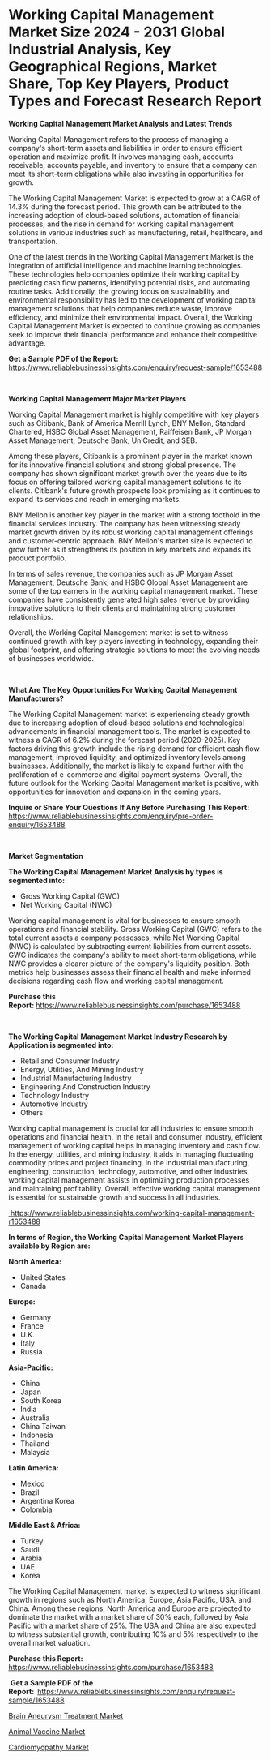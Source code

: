 <p><h1>Working Capital Management Market Size 2024 - 2031 Global Industrial Analysis, Key Geographical Regions, Market Share, Top Key Players, Product Types and Forecast Research Report</h1></p><p><strong>Working Capital Management Market Analysis and Latest Trends</strong></p>
<p><p>Working Capital Management refers to the process of managing a company's short-term assets and liabilities in order to ensure efficient operation and maximize profit. It involves managing cash, accounts receivable, accounts payable, and inventory to ensure that a company can meet its short-term obligations while also investing in opportunities for growth.</p><p>The Working Capital Management Market is expected to grow at a CAGR of 14.3% during the forecast period. This growth can be attributed to the increasing adoption of cloud-based solutions, automation of financial processes, and the rise in demand for working capital management solutions in various industries such as manufacturing, retail, healthcare, and transportation.</p><p>One of the latest trends in the Working Capital Management Market is the integration of artificial intelligence and machine learning technologies. These technologies help companies optimize their working capital by predicting cash flow patterns, identifying potential risks, and automating routine tasks. Additionally, the growing focus on sustainability and environmental responsibility has led to the development of working capital management solutions that help companies reduce waste, improve efficiency, and minimize their environmental impact. Overall, the Working Capital Management Market is expected to continue growing as companies seek to improve their financial performance and enhance their competitive advantage.</p></p>
<p><strong>Get a Sample PDF of the Report:&nbsp;</strong> <a href="https://www.reliablebusinessinsights.com/enquiry/request-sample/1653488">https://www.reliablebusinessinsights.com/enquiry/request-sample/1653488</a></p>
<p>&nbsp;</p>
<p><strong>Working Capital Management Major Market Players</strong></p>
<p><p>Working Capital Management market is highly competitive with key players such as Citibank, Bank of America Merrill Lynch, BNY Mellon, Standard Chartered, HSBC Global Asset Management, Raiffeisen Bank, JP Morgan Asset Management, Deutsche Bank, UniCredit, and SEB. </p><p>Among these players, Citibank is a prominent player in the market known for its innovative financial solutions and strong global presence. The company has shown significant market growth over the years due to its focus on offering tailored working capital management solutions to its clients. Citibank's future growth prospects look promising as it continues to expand its services and reach in emerging markets.</p><p>BNY Mellon is another key player in the market with a strong foothold in the financial services industry. The company has been witnessing steady market growth driven by its robust working capital management offerings and customer-centric approach. BNY Mellon's market size is expected to grow further as it strengthens its position in key markets and expands its product portfolio.</p><p>In terms of sales revenue, the companies such as JP Morgan Asset Management, Deutsche Bank, and HSBC Global Asset Management are some of the top earners in the working capital management market. These companies have consistently generated high sales revenue by providing innovative solutions to their clients and maintaining strong customer relationships.</p><p>Overall, the Working Capital Management market is set to witness continued growth with key players investing in technology, expanding their global footprint, and offering strategic solutions to meet the evolving needs of businesses worldwide.</p></p>
<p>&nbsp;</p>
<p><strong>What Are The Key Opportunities For Working Capital Management Manufacturers?</strong></p>
<p><p>The Working Capital Management market is experiencing steady growth due to increasing adoption of cloud-based solutions and technological advancements in financial management tools. The market is expected to witness a CAGR of 6.2% during the forecast period (2020-2025). Key factors driving this growth include the rising demand for efficient cash flow management, improved liquidity, and optimized inventory levels among businesses. Additionally, the market is likely to expand further with the proliferation of e-commerce and digital payment systems. Overall, the future outlook for the Working Capital Management market is positive, with opportunities for innovation and expansion in the coming years.</p></p>
<p><strong>Inquire or Share Your Questions If Any Before Purchasing This Report:</strong> <a href="https://www.reliablebusinessinsights.com/enquiry/pre-order-enquiry/1653488">https://www.reliablebusinessinsights.com/enquiry/pre-order-enquiry/1653488</a></p>
<p>&nbsp;</p>
<p><strong>Market Segmentation</strong></p>
<p><strong>The Working Capital Management Market Analysis by types is segmented into:</strong></p>
<p><ul><li>Gross Working Capital (GWC)</li><li>Net Working Capital (NWC)</li></ul></p>
<p><p>Working capital management is vital for businesses to ensure smooth operations and financial stability. Gross Working Capital (GWC) refers to the total current assets a company possesses, while Net Working Capital (NWC) is calculated by subtracting current liabilities from current assets. GWC indicates the company's ability to meet short-term obligations, while NWC provides a clearer picture of the company's liquidity position. Both metrics help businesses assess their financial health and make informed decisions regarding cash flow and working capital management.</p></p>
<p><strong>Purchase this Report:&nbsp;</strong><a href="https://www.reliablebusinessinsights.com/purchase/1653488">https://www.reliablebusinessinsights.com/purchase/1653488</a></p>
<p>&nbsp;</p>
<p><strong>The Working Capital Management Market Industry Research by Application is segmented into:</strong></p>
<p><ul><li>Retail and Consumer Industry</li><li>Energy, Utilities, And Mining Industry</li><li>Industrial Manufacturing Industry</li><li>Engineering And Construction Industry</li><li>Technology Industry</li><li>Automotive Industry</li><li>Others</li></ul></p>
<p><p>Working capital management is crucial for all industries to ensure smooth operations and financial health. In the retail and consumer industry, efficient management of working capital helps in managing inventory and cash flow. In the energy, utilities, and mining industry, it aids in managing fluctuating commodity prices and project financing. In the industrial manufacturing, engineering, construction, technology, automotive, and other industries, working capital management assists in optimizing production processes and maintaining profitability. Overall, effective working capital management is essential for sustainable growth and success in all industries.</p></p>
<p><a href="https://www.reliablebusinessinsights.com/working-capital-management-r1653488">&nbsp;https://www.reliablebusinessinsights.com/working-capital-management-r1653488</a></p>
<p><strong>In terms of Region, the Working Capital Management Market Players available by Region are:</strong></p>
<p>
    <p> <strong> North America: </strong>
        <ul>
            <li>United States</li>
            <li>Canada</li>
        </ul>
        </p> 
    <p> <strong> Europe: </strong>
        <ul>
            <li>Germany</li>
            <li>France</li>
            <li>U.K.</li>
            <li>Italy</li>
            <li>Russia</li>
        </ul>
        </p> 
    <p> <strong> Asia-Pacific: </strong>
        <ul>
            <li>China</li>
            <li>Japan</li>
            <li>South Korea</li>
            <li>India</li>
            <li>Australia</li>
            <li>China Taiwan</li>
            <li>Indonesia</li>
            <li>Thailand</li>
            <li>Malaysia</li>
        </ul>
        </p> 
    <p> <strong> Latin America: </strong>
        <ul>
            <li>Mexico</li>
            <li>Brazil</li>
            <li>Argentina Korea</li>
            <li>Colombia</li>
        </ul>
        </p> 
    <p> <strong> Middle East & Africa: </strong>
        <ul>
            <li>Turkey</li>
            <li>Saudi</li>
            <li>Arabia</li>
            <li>UAE</li>
            <li>Korea</li>
        </ul>
    </p>
    </p>
<p><p>The Working Capital Management market is expected to witness significant growth in regions such as North America, Europe, Asia Pacific, USA, and China. Among these regions, North America and Europe are projected to dominate the market with a market share of 30% each, followed by Asia Pacific with a market share of 25%. The USA and China are also expected to witness substantial growth, contributing 10% and 5% respectively to the overall market valuation.</p></p>
<p><strong>Purchase this Report: </strong><a href="https://www.reliablebusinessinsights.com/purchase/1653488">https://www.reliablebusinessinsights.com/purchase/1653488</a></p>
<p>&nbsp;<strong>Get a Sample PDF of the Report:&nbsp;&nbsp;</strong><a href="https://www.reliablebusinessinsights.com/enquiry/request-sample/1653488">https://www.reliablebusinessinsights.com/enquiry/request-sample/1653488</a></p>
<p><strong></strong></p>
<p><p><a href="https://github.com/sajonf007/Market-Research-Report-List-1/blob/main/brain-aneurysm-treatment-market.md">Brain Aneurysm Treatment Market</a></p><p><a href="https://github.com/ernidarwin455/Market-Research-Report-List-1/blob/main/animal-vaccine-market.md">Animal Vaccine Market</a></p><p><a href="https://github.com/rakibtthstu9900/Market-Research-Report-List-1/blob/main/cardiomyopathy-market.md">Cardiomyopathy Market</a></p></p>
